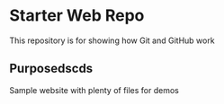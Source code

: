 # Starter Web Repo

This repository is for showing how Git and GitHub work

## Purposedscds

Sample website with plenty of files for demos
